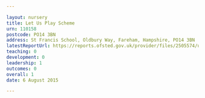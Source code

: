 ```yaml
---

layout: nursery
title: Let Us Play Scheme
urn: 110158
postcode: PO14 3BN
address: St Francis School, Oldbury Way, Fareham, Hampshire, PO14 3BN
latestReportUrl: https://reports.ofsted.gov.uk/provider/files/2505574/urn/110158.pdf
teaching: 0
development: 0
leadership: 1
outcomes: 0
overall: 1
date: 6 August 2015

---
```

